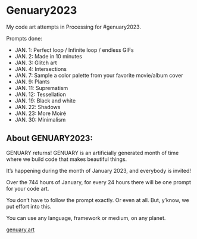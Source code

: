 # Genuary2023
My code art attempts in Processing for #genuary2023.

Prompts done:
* JAN. 1: Perfect loop / Infinite loop / endless GIFs
* JAN. 2: Made in 10 minutes
* JAN. 3: Glitch art
* JAN. 4: Intersections
* JAN. 7: Sample a color palette from your favorite movie/album cover
* JAN. 9: Plants
* JAN. 11: Suprematism
* JAN. 12: Tessellation
* JAN. 19: Black and white
* JAN. 22: Shadows
* JAN. 23: More Moiré
* JAN. 30: Minimalism

## About GENUARY2023:

GENUARY returns! GENUARY is an artificially generated month of time where we build code that makes beautiful things.

It’s happening during the month of January 2023, and everybody is invited!

Over the 744 hours of January, for every 24 hours there will be one prompt for your code art.

You don’t have to follow the prompt exactly. Or even at all. But, y’know, we put effort into this.

You can use any language, framework or medium, on any planet.

[genuary.art](https://genuary.art)
